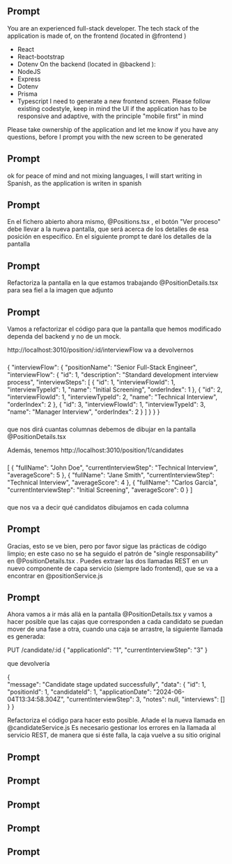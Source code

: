 ## Prompt
You are an experienced full-stack developer. The tech stack of the application is made of, on the frontend (located in @frontend )
- React
- React-bootstrap
- Dotenv
On the backend (located in @backend ):
- NodeJS
- Express
- Dotenv
- Prisma
- Typescript
I need to generate a new frontend screen. Please follow existing codestyle, keep in mind the UI if the application has to be responsive and adaptive, with the principle "mobile first" in mind

Please take ownership of the application and let me know if you have any questions, before I prompt you with the new screen to be generated


## Prompt
ok for peace of mind and not mixing languages, I will start writing in Spanish, as the application is writen in spanish


## Prompt
En el fichero abierto ahora mismo, @Positions.tsx , el botón "Ver proceso" debe llevar a la nueva pantalla, que será acerca de los detalles de esa posición en especifico. En el siguiente prompt te daré los detalles de la pantalla


## Prompt
Refactoriza la pantalla en la que estamos trabajando @PositionDetails.tsx para sea fiel a la imagen que adjunto 


## Prompt
Vamos a refactorizar el código para que la pantalla que hemos modificado dependa del backend y no de un mock. 

http://localhost:3010/position/:id/interviewFlow va a devolvernos
###
{
    "interviewFlow": {
        "positionName": "Senior Full-Stack Engineer",
        "interviewFlow": {
            "id": 1,
            "description": "Standard development interview process",
            "interviewSteps": [
                {
                    "id": 1,
                    "interviewFlowId": 1,
                    "interviewTypeId": 1,
                    "name": "Initial Screening",
                    "orderIndex": 1
                },
                {
                    "id": 2,
                    "interviewFlowId": 1,
                    "interviewTypeId": 2,
                    "name": "Technical Interview",
                    "orderIndex": 2
                },
                {
                    "id": 3,
                    "interviewFlowId": 1,
                    "interviewTypeId": 3,
                    "name": "Manager Interview",
                    "orderIndex": 2
                }
            ]
        }
    }
}
###
que nos dirá cuantas columnas debemos de dibujar en la pantalla @PositionDetails.tsx 

Además, tenemos http://localhost:3010/position/1/candidates
###
[
    {
        "fullName": "John Doe",
        "currentInterviewStep": "Technical Interview",
        "averageScore": 5
    },
    {
        "fullName": "Jane Smith",
        "currentInterviewStep": "Technical Interview",
        "averageScore": 4
    },
    {
        "fullName": "Carlos García",
        "currentInterviewStep": "Initial Screening",
        "averageScore": 0
    }
]
###

que nos va a decir qué candidatos dibujamos en cada columna


## Prompt
Gracias, esto se ve bien, pero por favor sigue las prácticas de código limpio; en este caso no se ha seguido el patrón de "single responsability" en @PositionDetails.tsx . Puedes extraer las dos llamadas REST en un nuevo componente de capa servicio (siempre lado frontend), que se va a encontrar en @positionService.js


## Prompt
Ahora vamos a ir más allá en la pantalla @PositionDetails.tsx y vamos a hacer posible que las cajas que corresponden a cada candidato se puedan mover de una fase a otra, cuando una caja se arrastre, la siguiente llamada es generada:

PUT /candidate/:id
{
    "applicationId": "1",
    "currentInterviewStep": "3"
}

que devolvería

{    
   "message": "Candidate stage updated successfully",
    "data": {
        "id": 1,
        "positionId": 1,
        "candidateId": 1,
        "applicationDate": "2024-06-04T13:34:58.304Z",
        "currentInterviewStep": 3,
        "notes": null,
        "interviews": []    
    }
}

Refactoriza el código para hacer esto posible. Añade el la nueva llamada en @candidateService.js  Es necesario gestionar los errores en la llamada al servicio REST, de manera que si éste falla, la caja vuelve a su sitio original


## Prompt
## Prompt
## Prompt
## Prompt
## Prompt
